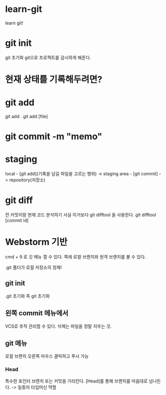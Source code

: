 # learn-git

learn git!

# git init
git 초기화 
git으로 프로젝트를 감시하게 해준다.

# 현재 상태를 기록해두려면?

# git add
git add .
git add [file]

# git commit -m "memo"

# staging
local - [git add](기록을 남길 파일을 고르는 행위) -> staging area - [git commit] -> repository(저장소)

# git diff
전 커밋이랑 현재 코드 분석하기
사실 이거보다 git difftool 을 사용한다.
git difftool [commit id]

# Webstorm 기반
cmd + 9 로 깃 메뉴 열 수 있다.
쪽에 로컬 브랜치와 원격 브랜치를 볼 수 있다.

.git 폴더가 로컬 저장소의 정체!

## git init
.git 초기화 즉 git 초기화

## 왼쪽 commit 메뉴에서
VCS로 추적 관리할 수 있다.
삭제는 파일을 정말 지우는 것.

## git 메뉴
로컬 브랜치 오른쪽 마우스 클릭하고 푸시 가능

### Head
특수한 포인터 
브랜치 또는 커밋을 가리킨다.
[Head]를 통해 브랜치를 마음대로 넘나든다. -> 일종의 타임머신 역할
